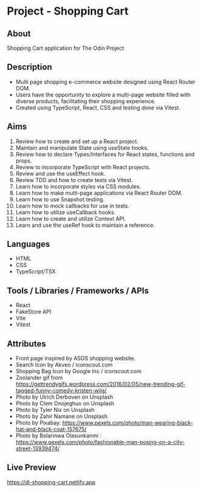 # Project - Shopping Cart

## About

Shopping Cart application for The Odin Project

## Description

- Multi page shopping e-commerce website designed using React Router DOM.
- Users have the opportunity to explore a multi-page website filled with diverse products, facilitating their shopping experience.
- Created using TypeScript, React, CSS and testing done via Vitest.

## Aims

1. Review how to create and set up a React project.
2. Maintain and manipulate State using useState hooks.
3. Review how to declare Types/Interfaces for React states, functions and props.
4. Review to incorporate TypeScript with React projects.
5. Review and use the useEffect hook.
6. Review TDD and how to create tests via Vitest.
7. Learn how to incorporate styles via CSS modules.
8. Learn how to make multi-page applications via React Router DOM.
9. Learn how to use Snapshot testing.
10. Learn how to mock callbacks for use in tests.
11. Learn how to utilize useCallback hooks.
12. Learn how to create and utilize Context API.
13. Learn and use the useRef hook to maintain a reference.

## Languages

- HTML
- CSS
- TypeScript/TSX

## Tools / Libraries / Frameworks / APIs

- React
- FakeStore API
- Vite
- Vitest

## Attributes

- Front page inspired by ASOS shopping website.
- Search Icon by Akveo / iconscout.com
- Shopping Bag Icon by Google Inc / iconscout.com
- Zoolander gif from https://gettrendygifs.wordpress.com/2016/02/05/new-trending-gif-tagged-funny-comedy-kristen-wiig/
- Photo by Ulrich Derboven on Unsplash
- Photo by Clem Onojeghuo on Unsplash
- Photo by Tyler Nix on Unsplash
- Photo by Zahir Namane on Unsplash
- Photo by Pixabay: https://www.pexels.com/photo/man-wearing-black-hat-and-black-coat-157675/
- Photo by Bolarinwa Olasunkanmi : https://www.pexels.com/photo/fashionable-man-posing-on-a-city-street-13939474/

## Live Preview

https://dl-shopping-cart.netlify.app
